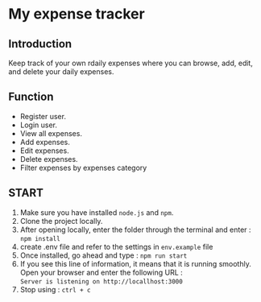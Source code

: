 # My expense tracker
## Introduction
Keep track of your own rdaily expenses where you can browse, add, edit, and delete your daily expenses.
## Function
- Register user.
- Login user.
- View all expenses.
- Add expenses.
- Edit expenses.
- Delete expenses.
- Filter expenses by expenses category
## START
1. Make sure you have installed `node.js` and `npm`.
2. Clone the project locally.
3. After opening locally, enter the folder through the terminal and enter : `npm install`
4. create .env file and refer to the settings in `env.example` file
5. Once installed, go ahead and type : `npm run start`
6. If you see this line of information, it means that it is running smoothly. Open your browser and enter the following URL : \
`Server is listening on http://locallhost:3000`
7. Stop using : `ctrl + c`
